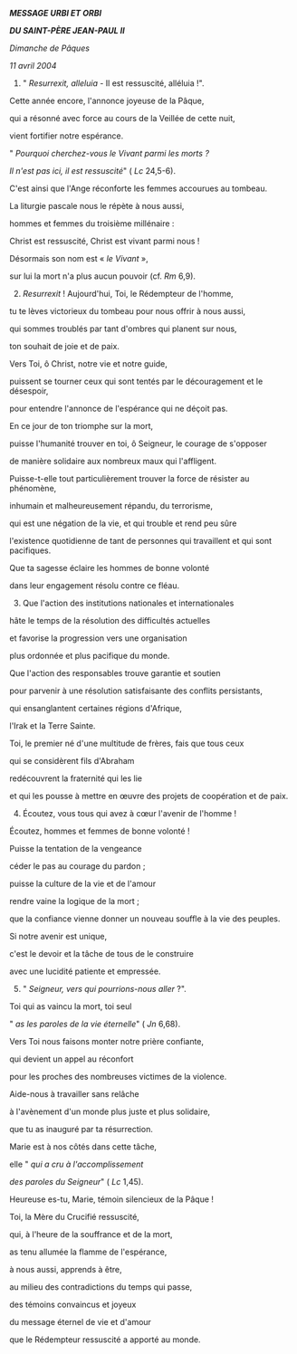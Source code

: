 ***MESSAGE URBI ET ORBI***

***DU SAINT-PÈRE JEAN-PAUL II***

*Dimanche de Pâques*

*11 avril 2004*

1. " *Resurrexit, alleluia* - Il est ressuscité, alléluia !".

Cette année encore, l'annonce joyeuse de la Pâque,

qui a résonné avec force au cours de la Veillée de cette nuit,

vient fortifier notre espérance.

" *Pourquoi cherchez-vous le Vivant parmi les morts ?*

*Il n'est pas ici, il est ressuscité*" ( *Lc* 24,5-6).

C'est ainsi que l'Ange réconforte les femmes accourues au tombeau.

La liturgie pascale nous le répète à nous aussi,

hommes et femmes du troisième millénaire :

Christ est ressuscité, Christ est vivant parmi nous !

Désormais son nom est « *le Vivant* »,

sur lui la mort n'a plus aucun pouvoir (cf. *Rm* 6,9).

2. *Resurrexit* ! Aujourd'hui, Toi, le Rédempteur de l'homme,

tu te lèves victorieux du tombeau pour nous offrir à nous aussi,

qui sommes troublés par tant d'ombres qui planent sur nous,

ton souhait de joie et de paix.

Vers Toi, ô Christ, notre vie et notre guide,

puissent se tourner ceux qui sont tentés par le découragement et le désespoir,

pour entendre l'annonce de l'espérance qui ne déçoit pas.

En ce jour de ton triomphe sur la mort,

puisse l'humanité trouver en toi, ô Seigneur, le courage de s'opposer

de manière solidaire aux nombreux maux qui l'affligent.

Puisse-t-elle tout particulièrement trouver la force de résister au phénomène,

inhumain et malheureusement répandu, du terrorisme,

qui est une négation de la vie, et qui trouble et rend peu sûre

l'existence quotidienne de tant de personnes qui travaillent et qui sont pacifiques.

Que ta sagesse éclaire les hommes de bonne volonté

dans leur engagement résolu contre ce fléau.

3. Que l'action des institutions nationales et internationales

hâte le temps de la résolution des difficultés actuelles

et favorise la progression vers une organisation

plus ordonnée et plus pacifique du monde.

Que l'action des responsables trouve garantie et soutien

pour parvenir à une résolution satisfaisante des conflits persistants,

qui ensanglantent certaines régions d'Afrique,

l'Irak et la Terre Sainte.

Toi, le premier né d'une multitude de frères, fais que tous ceux

qui se considèrent fils d'Abraham

redécouvrent la fraternité qui les lie

et qui les pousse à mettre en œuvre des projets de coopération et de paix.

4. Écoutez, vous tous qui avez à cœur l'avenir de l'homme !

Écoutez, hommes et femmes de bonne volonté !

Puisse la tentation de la vengeance

céder le pas au courage du pardon ;

puisse la culture de la vie et de l'amour

rendre vaine la logique de la mort ;

que la confiance vienne donner un nouveau souffle à la vie des peuples.

Si notre avenir est unique,

c'est le devoir et la tâche de tous de le construire

avec une lucidité patiente et empressée.

5. " *Seigneur, vers qui pourrions-nous aller* ?".

Toi qui as vaincu la mort, toi seul

" *as les paroles de la vie éternelle*" ( *Jn* 6,68).

Vers Toi nous faisons monter notre prière confiante,

qui devient un appel au réconfort

pour les proches des nombreuses victimes de la violence.

Aide-nous à travailler sans relâche

à l'avènement d'un monde plus juste et plus solidaire,

que tu as inauguré par ta résurrection.

Marie est à nos côtés dans cette tâche,

elle " *qui a cru à l'accomplissement*

*des paroles du Seigneur*" ( *Lc* 1,45).

Heureuse es-tu, Marie, témoin silencieux de la Pâque !

Toi, la Mère du Crucifié ressuscité,

qui, à l'heure de la souffrance et de la mort,

as tenu allumée la flamme de l'espérance,

à nous aussi, apprends à être,

au milieu des contradictions du temps qui passe,

des témoins convaincus et joyeux

du message éternel de vie et d'amour

que le Rédempteur ressuscité a apporté au monde.